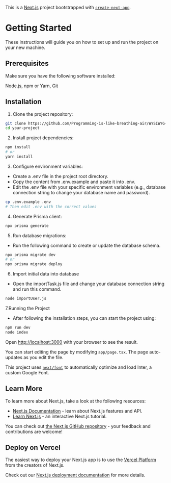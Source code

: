 This is a [Next.js](https://nextjs.org/) project bootstrapped with [`create-next-app`](https://github.com/vercel/next.js/tree/canary/packages/create-next-app).

# Getting Started
These instructions will guide you on how to set up and run the project on your new machine.

## Prerequisites
Make sure you have the following software installed:

Node.js, npm or Yarn,  Git
## Installation

1. Clone the project repository:
```bash
git clone https://github.com/Programming-is-like-breathing-air/WYSIWYG-Editor-.git
cd your-project
```
2. Install project dependencies:
```bash
npm install
# or
yarn install
```
3. Configure environment variables:

- Create a .env file in the project root directory.
- Copy the content from .env.example and paste it into .env.
- Edit the .env file with your specific environment variables (e.g., database connection string to change your database name and password).
```bash
cp .env.example .env
# Then edit .env with the correct values
```
4. Generate Prisma client:
```bash
npx prisma generate
```
5. Run database migrations:
- Run the following command to create or update the database schema.
```bash
npx prisma migrate dev
# or
npx prisma migrate deploy
```
6. Import initial data into database
- Open the importTask.js file and change your database connection string and run this command.
```bash
node importUser.js
```
7.Running the Project
- After following the installation steps, you can start the project using:
```bash
npm run dev
node index
```
Open [http://localhost:3000](http://localhost:3000) with your browser to see the result.

You can start editing the page by modifying `app/page.tsx`. The page auto-updates as you edit the file.

This project uses [`next/font`](https://nextjs.org/docs/basic-features/font-optimization) to automatically optimize and load Inter, a custom Google Font.

## Learn More

To learn more about Next.js, take a look at the following resources:

- [Next.js Documentation](https://nextjs.org/docs) - learn about Next.js features and API.
- [Learn Next.js](https://nextjs.org/learn) - an interactive Next.js tutorial.

You can check out [the Next.js GitHub repository](https://github.com/vercel/next.js/) - your feedback and contributions are welcome!

## Deploy on Vercel

The easiest way to deploy your Next.js app is to use the [Vercel Platform](https://vercel.com/new?utm_medium=default-template&filter=next.js&utm_source=create-next-app&utm_campaign=create-next-app-readme) from the creators of Next.js.

Check out our [Next.js deployment documentation](https://nextjs.org/docs/deployment) for more details.
